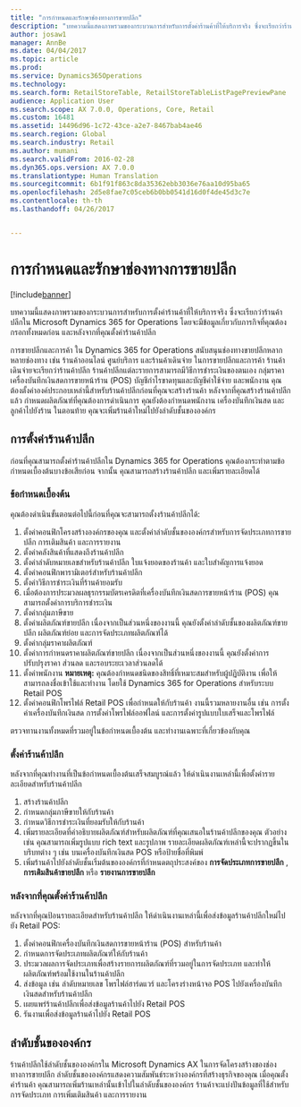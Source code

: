 ```yaml
---
title: "การกำหนดและรักษาช่องทางการขายปลีก"
description: "บทความนี้แสดงภาพรวมของกระบวนการสำหรับการตั้งค่าร้านค้าที่ให้บริการจริง ซึ่งจะเรียกว่าร้านค้าปลีกใน Microsoft Dynamics 365 for Operations โดยจะมีข้อมูลเกี่ยวกับภารกิจที่คุณต้องกรอกทั้งหมดก่อน และหลังจากที่คุณตั้งค่าร้านค้าปลีก"
author: josaw1
manager: AnnBe
ms.date: 04/04/2017
ms.topic: article
ms.prod: 
ms.service: Dynamics365Operations
ms.technology: 
ms.search.form: RetailStoreTable, RetailStoreTableListPagePreviewPane
audience: Application User
ms.search.scope: AX 7.0.0, Operations, Core, Retail
ms.custom: 16481
ms.assetid: 14496d96-1c72-43ce-a2e7-8467bab4ae46
ms.search.region: Global
ms.search.industry: Retail
ms.author: mumani
ms.search.validFrom: 2016-02-28
ms.dyn365.ops.version: AX 7.0.0
ms.translationtype: Human Translation
ms.sourcegitcommit: 6b1f91f863c8da35362ebb3036e76aa10d95ba65
ms.openlocfilehash: 2d5e8fae7c05ceb6b0bb0541d16d0f4de45d3c7e
ms.contentlocale: th-th
ms.lasthandoff: 04/26/2017


---
```


# <a name="define-and-maintain-retail-channels"></a>การกำหนดและรักษาช่องทางการขายปลีก

[!include[banner](includes/banner.md)]


บทความนี้แสดงภาพรวมของกระบวนการสำหรับการตั้งค่าร้านค้าที่ให้บริการจริง ซึ่งจะเรียกว่าร้านค้าปลีกใน Microsoft Dynamics 365 for Operations โดยจะมีข้อมูลเกี่ยวกับภารกิจที่คุณต้องกรอกทั้งหมดก่อน และหลังจากที่คุณตั้งค่าร้านค้าปลีก

การขายปลีกและการค้า ใน Dynamics 365 for Operations สนับสนุนช่องทางขายปลีกหลากหลายช่องทาง เช่น ร้านค้าออนไลน์ ศูนย์บริการ และร้านค้าเดินจ่าย ในการขายปลีกและการค้า ร้านค้าเดินจ่ายจะเรียกว่าร้านค้าปลีก ร้านค้าปลีกแต่ละรายการสามารถมีวิธีการชำระเงินของตนเอง กลุ่มราคา เครื่องบันทึกเงินสดการขายหน้าร้าน (POS) บัญชีกำไรขาดทุนและบัญชีค่าใช้จ่าย และพนักงาน คุณต้องตั้งค่าองค์ประกอบเหล่านี้สำหรับร้านค้าปลีกก่อนที่คุณจะสร้างร้านค้า หลังจากที่คุณสร้างร้านค้าปลีกแล้ว กำหนดผลิตภัณฑ์ที่คุณต้องการดำเนินการ คุณยังต้องกำหนดพนักงาน เครื่องบันทึกเงินสด และลูกค้าไปยังร้าน ในตอนท้าย คุณจะเพิ่มร้านค้าใหม่ไปยังลำดับชั้นขององค์กร

## <a name="setting-up-retail-stores"></a>การตั้งค่าร้านค้าปลีก
ก่อนที่คุณสามารถตั้งค่าร้านค้าปลีกใน Dynamics 365 for Operations คุณต้องกระทำตามข้อกำหนดเบื้องต้นบางข้อเสียก่อน จากนั้น คุณสามารถสร้างร้านค้าปลีก และเพิ่มรายละเอียดได้

### <a name="prerequisites"></a>ข้อกำหนดเบื้องต้น

คุณต้องดำเนินขั้นตอนต่อไปนี้ก่อนที่คุณจะสามารถตั้งงร้านค้าปลีกได้:

1.  ตั้งค่าคอนฟิกโครงสร้างองค์กรของคุณ และตั้งค่าลำดับชั้นขององค์กรสำหรับการจัดประเภทการขายปลีก การเติมสินค้า และการรายงาน
2.  ตั้งค่าคลังสินค้าที่แสดงถึงร้านค้าปลีก
3.  ตั้งค่าลำดับหมายเลขสำหรับร้านค้าปลีก ใบแจ้งยอดของร้านค้า และใบสำคัญการแจ้งยอด
4.  ตั้งค่าคอนฟิกพารามิเตอร์สำหรับร้านค้าปลีก
5.  ตั้งค่าวิธีการชำระเงินที่ร้านค้ายอมรับ
6.  เมื่อต้องการประมวลผลธุรกรรมบัตรเครดิตที่เครื่องบันทึกเงินสดการขายหน้าร้าน (POS) คุณสามารถตั้งค่าการบริการชำระเงิน
7.  ตั้งค่ากลุ่มภาษีขาย
8.  ตั้งค่าผลิตภัณฑ์ขายปลีก เนื่องจากเป็นส่วนหนึ่งของงานนี้ คุณยังตั้งค่าลำดับชั้นของผลิตภัณฑ์ขายปลีก ผลิตภัณฑ์ย่อย และการจัดประเภทผลิตภัณฑ์ได้
9.  ตั้งค่ากลุ่มราคาผลิตภัณฑ์
10. ตั้งค่าการกำหนดราคาผลิตภัณฑ์ขายปลีก เนื่องจากเป็นส่วนหนึ่งของงานนี้ คุณยังตั้งค่าการปรับปรุงราคา ส่วนลด และรอบระยะเวลาส่วนลดได้
11. ตั้งค่าพนักงาน **หมายเหตุ:** คุณต้องกำหนดชนิดของสิทธิ์ที่เหมาะสมสำหรับผู้ปฏิบัติงาน เพื่อให้สามารถลงชื่อเข้าใช้และทำงาน โดยใช้ Dynamics 365 for Operations สำหรับระบบ Retail POS
12. ตั้งค่าคอนฟิกโพรไฟล์ Retail POS เพื่อกำหนดให้กับร้านค้า งานนี้รวมหลายงานอื่น เช่น การตั้งค่าเครื่องบันทึกเงินสด การตั้งค่าโพรไฟล์ออฟไลน์ และการตั้งค่ารูปแบบใบเสร็จและโพรไฟล์

ตรวจทานงานทั้งหมดที่รวมอยู่ในข้อกำหนดเบื้องต้น และทำงานเฉพาะที่เกี่ยวข้องกับคุณ

### <a name="set-up-a-retail-store"></a>ตั้งค่าร้านค้าปลีก

หลังจากที่คุณทำงานที่เป็นข้อกำหนดเบื้องต้นเสร็จสมบูรณ์แล้ว ให้ดำเนินงานเหล่านี้เพื่อตั้งค่ารายละเอียดสำหรับร้านค้าปลีก

1.  สร้างร้านค้าปลีก
2.  กำหนดกลุ่มภาษีขายให้กับร้านค้า
3.  กำหนดวิธีการชำระเงินที่ยอมรับให้กับร้านค้า
4.  เพิ่มรายละเอียดที่คำอธิบายผลิตภัณฑ์สำหรับผลิตภัณฑ์ที่คุณเสนอในร้านค้าปลีกของคุณ ตัวอย่างเช่น คุณสามารถเพิ่มรูปแบบ rich text และรูปภาพ รายละเอียดผลิตภัณฑ์เหล่านี้จะปรากฏขึ้นในบริบทต่าง ๆ เช่น บนเครื่องบันทึกเงินสด POS หรือป้ายชื่อที่พิมพ์
5.  เพิ่มร้านค้าไปยังลำดับชั้นเริ่มต้นขององค์กรที่กำหนดตถุประสงค์ของ **การจัดประเภทการขายปลีก** , **การเติมสินค้าขายปลีก** หรือ **รายงานการขายปลีก**

### <a name="after-you-set-up-a-retail-store"></a>หลังจากที่คุณตั้งค่าร้านค้าปลีก

หลังจากที่คุณป้อนรายละเอียดสำหรับร้านค้าปลีก ให้ดำเนินงานเหล่านี้เพื่อส่งข้อมูลร้านค้าปลีกใหม่ไปยัง Retail POS:

1.  ตั้งค่าคอนฟิกเครื่องบันทึกเงินสดการขายหน้าร้าน (POS) สำหรับร้านค้า
2.  กำหนดการจัดประเภทผลิตภัณฑ์ให้กับร้านค้า
3.  ประมวลผลการจัดประเภทเพื่อสร้างรายการผลิตภัณฑ์ที่รวมอยู่ในการจัดประเภท และทำให้ผลิตภัณฑ์พร้อมใช้งานในร้านค้าปลีก
4.  ส่งข้อมูล เช่น ลำดับหมายเลข โพรไฟล์ฮาร์ดแวร์ และโครงร่างหน้าจอ POS ไปยังเครื่องบันทึกเงินสดสำหรับร้านค้าปลีก
5.  เผยแพร่ร้านค้าปลีกเพื่อส่งข้อมูลร้านค้าไปยัง Retail POS
6.  รันงานเพื่อส่งข้อมูลร้านค้าไปยัง Retail POS

## <a name="organization-hierarchies"></a>ลำดับชั้นขององค์กร
ร้านค้าปลีกใช้ลำดับชั้นขององค์กรใน Microsoft Dynamics AX ในการจัดโครงสร้างของช่องทางการขายปลีก ลำดับชั้นขององค์กรแสดงความสัมพันธ์ระหว่างองค์กรที่สร้างธุรกิจของคุณ เมื่อคุณตั้งค่าร้านค้า คุณสามารถเพิ่มร้านเหล่านั้นเข้าไปในลำดับชั้นขององค์กร ร้านค้าจะแบ่งปันข้อมูลที่ใช้สำหรับการจัดประเภท การเพิ่มเติมสินค้า และการรายงาน




